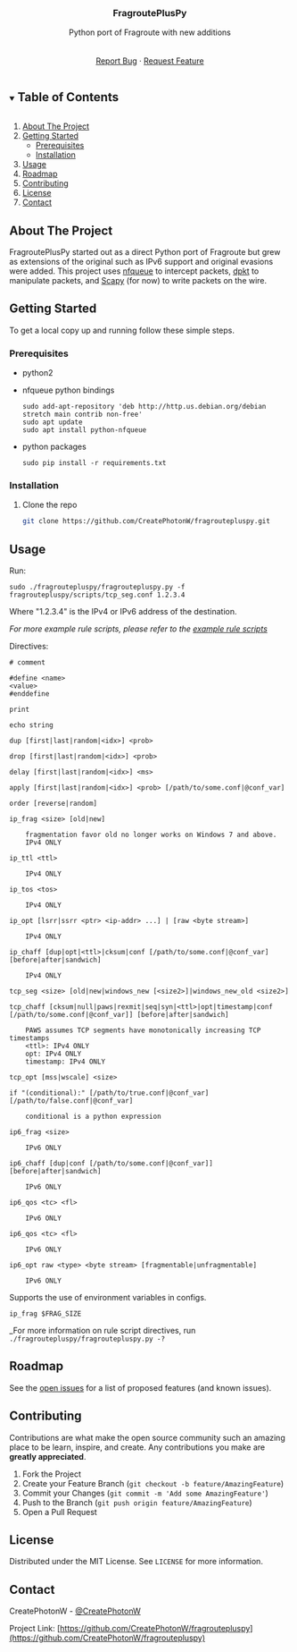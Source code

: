 <!--
*** Thanks for checking out the Best-README-Template. If you have a suggestion
*** that would make this better, please fork the repo and create a pull request
*** or simply open an issue with the tag "enhancement".
*** Thanks again! Now go create something AMAZING! :D
***
***
***
*** To avoid retyping too much info. Do a search and replace for the following:
*** CreatePhotonW, fragroutepluspy, @CreatePhotonW, email, FragroutePlusPy, Python port of Fragroute with new additions
-->



<!-- PROJECT SHIELDS -->
<!--
*** I'm using markdown "reference style" links for readability.
*** Reference links are enclosed in brackets [ ] instead of parentheses ( ).
*** See the bottom of this document for the declaration of the reference variables
*** for contributors-url, forks-url, etc. This is an optional, concise syntax you may use.
*** https://www.markdownguide.org/basic-syntax/#reference-style-links
-->
<!--
[![Contributors][contributors-shield]][contributors-url]
[![Forks][forks-shield]][forks-url]
[![Stargazers][stars-shield]][stars-url]
[![Issues][issues-shield]][issues-url]
[![MIT License][license-shield]][license-url]
[![LinkedIn][linkedin-shield]][linkedin-url]
-->


<!-- PROJECT LOGO -->
<br />
<p align="center">
  <a href="https://github.com/CreatePhotonW/fragroutepluspy">
<!--    <img src="images/logo.png" alt="Logo" width="80" height="80"> -->
  </a>

  <h3 align="center">FragroutePlusPy</h3>

  <p align="center">
    Python port of Fragroute with new additions
    <br />
<!--    <a href="https://github.com/CreatePhotonW/fragroutepluspy"><strong>Explore the docs »</strong></a> -->
    <br />
    <br />
    <!--
    <a href="https://github.com/CreatePhotonW/fragroutepluspy">View Demo</a>
    ·
    -->
    <a href="https://github.com/CreatePhotonW/fragroutepluspy/issues">Report Bug</a>
    ·
    <a href="https://github.com/CreatePhotonW/fragroutepluspy/issues">Request Feature</a>
  </p>
</p>



<!-- TABLE OF CONTENTS -->
<details open="open">
  <summary><h2 style="display: inline-block">Table of Contents</h2></summary>
  <ol>
    <li>
      <a href="#about-the-project">About The Project</a>
    </li>
    <li>
      <a href="#getting-started">Getting Started</a>
      <ul>
        <li><a href="#prerequisites">Prerequisites</a></li>
        <li><a href="#installation">Installation</a></li>
      </ul>
    </li>
    <li><a href="#usage">Usage</a></li>
    <li><a href="#roadmap">Roadmap</a></li>
    <li><a href="#contributing">Contributing</a></li>
    <li><a href="#license">License</a></li>
    <li><a href="#contact">Contact</a></li>
  </ol>
</details>



<!-- ABOUT THE PROJECT -->
## About The Project

<!--
[![Product Name Screen Shot][product-screenshot]](https://example.com)
-->

FragroutePlusPy started out as a direct Python port of Fragroute but grew as extensions of the original such as IPv6 support and original evasions were added.
This project uses [nfqueue](https://github.com/chifflier/nfqueue-bindings) to intercept packets, [dpkt](https://github.com/kbandla/dpkt) to manipulate packets, and [Scapy](https://scapy.net/) (for now) to write packets on the wire.

<!-- 
### Built With

* []()
* []()
* []()

-->



<!-- GETTING STARTED -->
## Getting Started

To get a local copy up and running follow these simple steps.

### Prerequisites

* python2

* nfqueue python bindings

    ```
    sudo add-apt-repository 'deb http://http.us.debian.org/debian stretch main contrib non-free'
    sudo apt update
    sudo apt install python-nfqueue
    ```

* python packages

    ```
    sudo pip install -r requirements.txt
    ```

### Installation

1. Clone the repo
   ```sh
   git clone https://github.com/CreatePhotonW/fragroutepluspy.git
   ```

<!-- USAGE EXAMPLES -->
## Usage

Run:

    sudo ./fragroutepluspy/fragroutepluspy.py -f fragroutepluspy/scripts/tcp_seg.conf 1.2.3.4

Where "1.2.3.4" is the IPv4 or IPv6 address of the destination.

_For more example rule scripts, please refer to the [example rule scripts](fragroutepluspy/scripts)_

Directives:

    # comment

    #define <name>
    <value>
    #enddefine

    print

    echo string

    dup [first|last|random|<idx>] <prob>

    drop [first|last|random|<idx>] <prob>

    delay [first|last|random|<idx>] <ms>

    apply [first|last|random|<idx>] <prob> [/path/to/some.conf|@conf_var]

    order [reverse|random]

    ip_frag <size> [old|new]

        fragmentation favor old no longer works on Windows 7 and above.
        IPv4 ONLY

    ip_ttl <ttl>

        IPv4 ONLY

    ip_tos <tos>

        IPv4 ONLY

    ip_opt [lsrr|ssrr <ptr> <ip-addr> ...] | [raw <byte stream>]

        IPv4 ONLY

    ip_chaff [dup|opt|<ttl>|cksum|conf [/path/to/some.conf|@conf_var] [before|after|sandwich]

        IPv4 ONLY

    tcp_seg <size> [old|new|windows_new [<size2>]|windows_new_old <size2>]

    tcp_chaff [cksum|null|paws|rexmit|seq|syn|<ttl>|opt|timestamp|conf [/path/to/some.conf|@conf_var]] [before|after|sandwich]

        PAWS assumes TCP segments have monotonically increasing TCP timestamps
        <ttl>: IPv4 ONLY
        opt: IPv4 ONLY
        timestamp: IPv4 ONLY

    tcp_opt [mss|wscale] <size>

    if "(conditional):" [/path/to/true.conf|@conf_var] [/path/to/false.conf|@conf_var]

        conditional is a python expression

    ip6_frag <size>

        IPv6 ONLY

    ip6_chaff [dup|conf [/path/to/some.conf|@conf_var]] [before|after|sandwich]

        IPv6 ONLY

    ip6_qos <tc> <fl>

        IPv6 ONLY

    ip6_qos <tc> <fl>

        IPv6 ONLY

    ip6_opt raw <type> <byte stream> [fragmentable|unfragmentable]

        IPv6 ONLY


Supports the use of environment variables in configs.

    ip_frag $FRAG_SIZE


_For more information on rule script directives, run `./fragroutepluspy/fragroutepluspy.py -?`


<!-- ROADMAP -->
## Roadmap

See the [open issues](https://github.com/CreatePhotonW/fragroutepluspy/issues) for a list of proposed features (and known issues).



<!-- CONTRIBUTING -->
## Contributing

Contributions are what make the open source community such an amazing place to be learn, inspire, and create. Any contributions you make are **greatly appreciated**.

1. Fork the Project
2. Create your Feature Branch (`git checkout -b feature/AmazingFeature`)
3. Commit your Changes (`git commit -m 'Add some AmazingFeature'`)
4. Push to the Branch (`git push origin feature/AmazingFeature`)
5. Open a Pull Request



<!-- LICENSE -->
## License

Distributed under the MIT License. See `LICENSE` for more information.



<!-- CONTACT -->
## Contact

CreatePhotonW - [@CreatePhotonW](https://twitter.com/CreatePhotonW)

Project Link: [https://github.com/CreatePhotonW/fragroutepluspy](https://github.com/CreatePhotonW/fragroutepluspy)



<!-- MARKDOWN LINKS & IMAGES -->
<!-- https://www.markdownguide.org/basic-syntax/#reference-style-links -->
[contributors-shield]: https://img.shields.io/github/contributors/CreatePhotonW/repo.svg?style=for-the-badge
[contributors-url]: https://github.com/CreatePhotonW/repo/graphs/contributors
[forks-shield]: https://img.shields.io/github/forks/CreatePhotonW/repo.svg?style=for-the-badge
[forks-url]: https://github.com/CreatePhotonW/repo/network/members
[stars-shield]: https://img.shields.io/github/stars/CreatePhotonW/repo.svg?style=for-the-badge
[stars-url]: https://github.com/CreatePhotonW/repo/stargazers
[issues-shield]: https://img.shields.io/github/issues/CreatePhotonW/repo.svg?style=for-the-badge
[issues-url]: https://github.com/CreatePhotonW/repo/issues
[license-shield]: https://img.shields.io/github/license/CreatePhotonW/repo.svg?style=for-the-badge
[license-url]: https://github.com/CreatePhotonW/repo/blob/master/LICENSE.txt
[linkedin-shield]: https://img.shields.io/badge/-LinkedIn-black.svg?style=for-the-badge&logo=linkedin&colorB=555
[linkedin-url]: https://linkedin.com/in/CreatePhotonW
